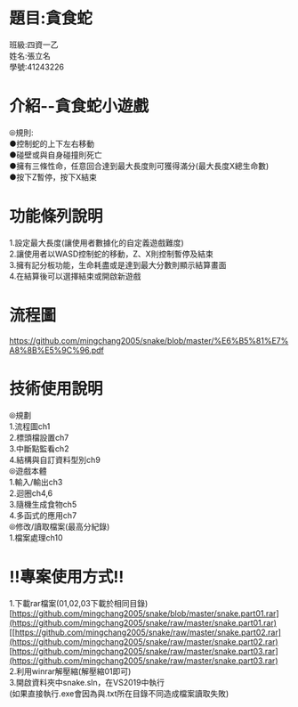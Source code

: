 # 題目:貪食蛇  
班級:四資一乙  
姓名:張立名  
學號:41243226   
# 介紹--貪食蛇小遊戲    
⦾規則:  
●控制蛇的上下左右移動  
●碰壁或與自身碰撞則死亡  
●擁有三條性命，任意回合達到最大長度則可獲得滿分(最大長度X總生命數)  
●按下Z暫停，按下X結束  
#  功能條列說明  
1.設定最大長度(讓使用者數據化的自定義遊戲難度)  
2.讓使用者以WASD控制蛇的移動，Z、X則控制暫停及結束  
3.擁有記分板功能，生命耗盡或是達到最大分數則顯示結算畫面  
4.在結算後可以選擇結束或開啟新遊戲  
#  流程圖
https://github.com/mingchang2005/snake/blob/master/%E6%B5%81%E7%A8%8B%E5%9C%96.pdf  
#  技術使用說明
⦾規劃  
1.流程圖ch1   
2.標頭檔設置ch7  
3.中斷點監看ch2  
4.結構與自訂資料型別ch9  
⦾遊戲本體  
1.輸入/輸出ch3  
2.迴圈ch4,6  
3.隨機生成食物ch5  
4.多函式的應用ch7  
⦾修改/讀取檔案(最高分紀錄)  
1.檔案處理ch10  
#  !!專案使用方式!!  
1.下載rar檔案(01,02,03下載於相同目錄)  
[https://github.com/mingchang2005/snake/blob/master/snake.part01.rar](https://github.com/mingchang2005/snake/raw/master/snake.part01.rar)  
[[https://github.com/mingchang2005/snake/raw/master/snake.part02.rar](https://github.com/mingchang2005/snake/raw/master/snake.part02.rar) 
[https://github.com/mingchang2005/snake/raw/master/snake.part03.rar](https://github.com/mingchang2005/snake/raw/master/snake.part03.rar)  
2.利用winrar解壓縮(解壓縮01即可)  
3.開啟資料夾中snake.sln，在VS2019中執行  
(如果直接執行.exe會因為與.txt所在目錄不同造成檔案讀取失敗)  
